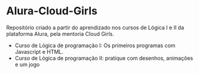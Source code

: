 # Alura-Cloud-Girls

Repositório criado a partir do aprendizado nos cursos de Lógica I e II da plataforma Alura, pela mentoria Cloud Girls.

- Curso de Lógica de programação I: Os primeiros programas com Javascript e HTML.
- Curso de Lógica de programação II: pratique com desenhos, animações e um jogo
 

